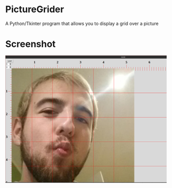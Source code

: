 # PictureGrider
A Python/Tkinter program that allows you to display a grid over a picture
# Screenshot
![GitHub Logo](/Screenshot.png)
